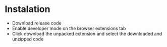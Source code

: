 # Instalation

- Download release code
- Enable developer mode on the browser extensions tab
- Click download the unpacked extension and select the downloaded and unzipped code
